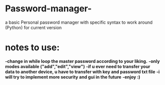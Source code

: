 # Password-manager-
a basic Personal password manager with specific syntax to work around (Python)
for current version
# notes to use:
**-change in while loop the master password according to your liking.**
**-only modes available ("add","edit","view")**
**-if u ever need to transfer your data to another device, u have to transfer with key and password txt file**
**-i will try to implement more security and gui in the future**
**-enjoy :)**

